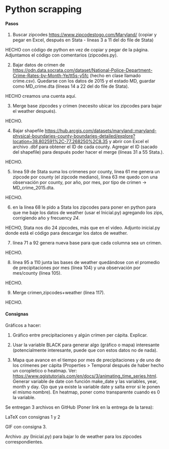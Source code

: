 # Python scrapping

#### Pasos
1) Buscar zipcodes https://www.zipcodestogo.com/Maryland/ (copiar y pegar en Excel, después en Stata - líneas 3 a 11 del do file de Stata)

HECHO con código de python en vez de copiar y pegar de la página. Adjuntamos el código con comentarios (zipcodes.py).

2) Bajar datos de crimen de https://odn.data.socrata.com/dataset/National-Police-Department-Crime-Rates-by-Month-Ye/tt5s-y5fc (hecho en clase llamado crime.csv). Quedarse con los datos de 2015 y el estado MD, guardar como MD_crime.dta (líneas 14 a 22 del do file de Stata).

HECHO creamos una cuenta aquí.

3) Merge base zipcodes y crimen (necesito ubicar los zipcodes para bajar el weather después).

HECHO.

4) Bajar shapefile https://hub.arcgis.com/datasets/maryland::maryland-physical-boundaries-county-boundaries-detailed/explore?location=38.802591%2C-77.268250%2C8.35 y abrir con Excel el archivo .dbf para obtener el ID de cada county. Agregar el ID (sacado del shapefile) para después poder hacer el merge (líneas 31 a 55 Stata.).

HECHO.

5) linea 59 de Stata suma los crimenes por county, linea 61 me genera un zipcode por county (el zipcode mediano), línea 63 me quedo con una observación por county, por año, por mes, por tipo de crimen -> MD_crime_2015.dta.

HECHO.

6) en la línea 68 le pido a Stata los zipcodes para poner en python para que me baje los datos de weather (usar el Inicial.py) agregando los zips, corrigiendo año y frecuency *24*.

HECHO, Stata nos dio 24 zipcodes, más que en el video. Adjunto inicial.py donde está el código para descargar los datos de weather.

7) línea 71 a 92 genera nueva base para que cada columna sea un crimen.

HECHO.

8) línea 95 a 110 junta las bases de weather quedándose con el promedio de precipitaciones por mes (línea 104) y una observación por mes/county (linea 105).

HECHO.

9) Merge crimen,zipcodes+weather (línea 117).

HECHO.

#### Consignas

Gráficos a hacer:
1) Gráfico entre precipitaciones y algún crímen per cápita. Explicar.


2) Usar la variable BLACK para generar algo (gráfico o mapa) interesante (potencialmente interesante, puede que con estos datos no de nada).


3) Mapa que avance en el tiempo por mes de precipitaciones y de uno de los crímenes per cápita (Properties > Temporal después de haber hecho un coropletico o heatmap. Ver: https://www.qgistutorials.com/en/docs/3/animating_time_series.html. Generar variable de date con función make_date y las variables, year, month y day. Ojo que ya existe la variable date y salta error si le ponen el mismo nombre). En heatmap, poner como transparente cuando es 0 la variable. 


Se entregan 3 archivos en GitHub (Poner link en la entrega de la tarea):

LaTeX con consignas 1 y 2

GIF con consigna 3.

Archivo .py (Inicial.py) para bajar lo de weather para los zipcodes correspondientes.

